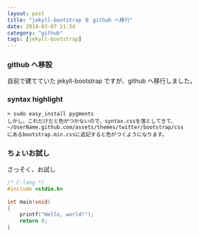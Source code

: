 ```yaml
---
layout: post
title: "jekyll-bootstrap を github へ移行"
date: 2014-03-07 21:54
category: "github"
tags: [jekyll-bootstrap]
---
```


### github へ移設

自前で建てていた jekyll-bootstrap ですが、github へ移行しました。

### syntax highlight

~~~
> sudo easy_install pygments
しかし、これだけだと色がつかないので、syntax.cssを落としてきて、
~/UserName.github.com/assets/themes/twitter/bootstrap/css
にあるbootstrap.min.cssに追記すると色がつくようになります。
~~~

### ちょいお試し

さっそく、お試し

~~~ c
/* C-lang */
#include <stdio.h>
 
int main(void)
{
    printf("Hello, world!");
    return 0;
}
~~~
